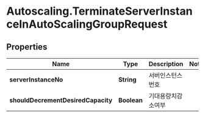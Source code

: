 # Autoscaling.TerminateServerInstanceInAutoScalingGroupRequest

## Properties
Name | Type | Description | Notes
------------ | ------------- | ------------- | -------------
**serverInstanceNo** | **String** | 서버인스턴스번호 | 
**shouldDecrementDesiredCapacity** | **Boolean** | 기대용량치감소여부 | 


